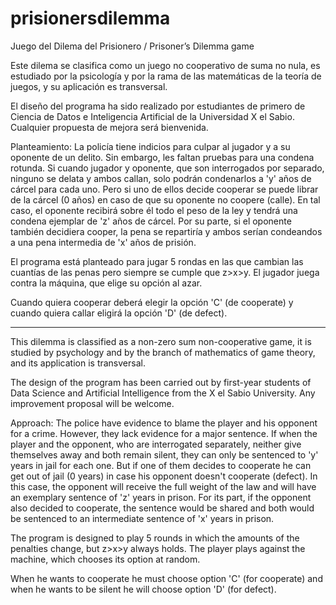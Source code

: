 # prisionersdilemma
Juego del Dilema del Prisionero / Prisoner’s Dilemma game

Este dilema se clasifica como un juego no cooperativo de suma no nula, es estudiado por la psicología y por la rama de las matemáticas de la teoría de juegos, y su aplicación es transversal.

El diseño del programa ha sido realizado por estudiantes de primero de Ciencia de Datos e Inteligencia Artificial de la Universidad X el Sabio.
Cualquier propuesta de mejora será bienvenida.

Planteamiento:
La policía tiene indicios para culpar al jugador y a su oponente de un delito. Sin embargo, les faltan pruebas para una condena rotunda. Si cuando jugador y oponente, que son interrogados por separado, ninguno se delata y ambos callan, solo podrán condenarlos a 'y' años de cárcel para cada uno. Pero si uno de ellos decide cooperar se puede librar de la cárcel (0 años) en caso de que su oponente no coopere (calle). En tal caso, el oponente recibirá sobre él todo el peso de la ley y tendrá una condena ejemplar de 'z' años de cárcel. Por su parte, si el oponente también decidiera cooper, la pena se repartiría y ambos serían condeandos a una pena intermedia de 'x' años de prisión.

El programa está planteado para jugar 5 rondas en las que cambian las cuantías de las penas pero siempre se cumple que z>x>y.
El jugador juega contra la máquina, que elige su opción al azar.

Cuando quiera cooperar deberá elegir la opción 'C' (de cooperate) y cuando quiera callar eligirá la opción 'D' (de defect).

------------------

This dilemma is classified as a non-zero sum non-cooperative game, it is studied by psychology and by the branch of mathematics of game theory, and its application is transversal.

The design of the program has been carried out by first-year students of Data Science and Artificial Intelligence from the X el Sabio University.
Any improvement proposal will be welcome.

Approach:
The police have evidence to blame the player and his opponent for a crime. However, they lack evidence for a major sentence. If when the player and the opponent, who are interrogated separately, neither give themselves away and both remain silent, they can only be sentenced to 'y' years in jail for each one. But if one of them decides to cooperate he can get out of jail (0 years) in case his opponent doesn't cooperate (defect). In this case, the opponent will receive the full weight of the law and will have an exemplary sentence of 'z' years in prison. For its part, if the opponent also decided to cooperate, the sentence would be shared and both would be sentenced to an intermediate sentence of 'x' years in prison.

The program is designed to play 5 rounds in which the amounts of the penalties change, but z>x>y always holds.
The player plays against the machine, which chooses its option at random.

When he wants to cooperate he must choose option 'C' (for cooperate) and when he wants to be silent he will choose option 'D' (for defect).
